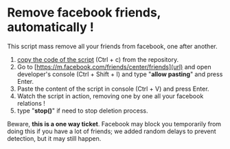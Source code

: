 # Remove facebook friends, automatically !

This script mass remove all your friends from facebook, one after another.

1) [copy the code of the script](https://github.com/danass/remove-fb-friends/blob/main/remove.js) (Ctrl + c) from the repository.
2) Go to [https://m.facebook.com/friends/center/friends](url) and open developer's console (Ctrl + Shift + I) and type "**allow pasting**" and press Enter.
3) Paste the content of the script in console (Ctrl + V) and press Enter.
4) Watch the script in action, removing one by one all your facebook relations !
5) type "**stop()**" if need to stop deletion process. 

Beware, **this is a one way ticket**.
Facebook may block you temporarily from doing this if you have a lot of friends; we added random delays to prevent detection, but it may still happen.
